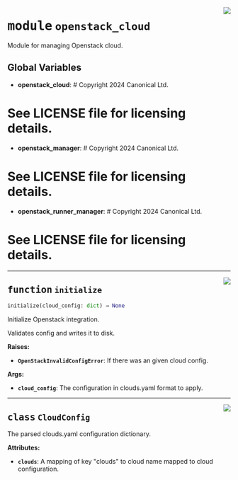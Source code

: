 <!-- markdownlint-disable -->

<a href="../src/openstack_cloud/__init__.py#L0"><img align="right" style="float:right;" src="https://img.shields.io/badge/-source-cccccc?style=flat-square"></a>

# <kbd>module</kbd> `openstack_cloud`
Module for managing Openstack cloud. 

**Global Variables**
---------------
- **openstack_cloud**: # Copyright 2024 Canonical Ltd.
# See LICENSE file for licensing details.

- **openstack_manager**: # Copyright 2024 Canonical Ltd.
# See LICENSE file for licensing details.

- **openstack_runner_manager**: # Copyright 2024 Canonical Ltd.
# See LICENSE file for licensing details.


---

<a href="../src/openstack_cloud/__init__.py#L62"><img align="right" style="float:right;" src="https://img.shields.io/badge/-source-cccccc?style=flat-square"></a>

## <kbd>function</kbd> `initialize`

```python
initialize(cloud_config: dict) → None
```

Initialize Openstack integration. 

Validates config and writes it to disk. 



**Raises:**
 
 - <b>`OpenStackInvalidConfigError`</b>:  If there was an given cloud config. 



**Args:**
 
 - <b>`cloud_config`</b>:  The configuration in clouds.yaml format to apply. 


---

<a href="../src/openstack_cloud/__init__.py#L20"><img align="right" style="float:right;" src="https://img.shields.io/badge/-source-cccccc?style=flat-square"></a>

## <kbd>class</kbd> `CloudConfig`
The parsed clouds.yaml configuration dictionary. 



**Attributes:**
 
 - <b>`clouds`</b>:  A mapping of key "clouds" to cloud name mapped to cloud configuration. 





